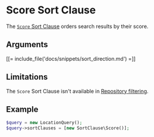# Score Sort Clause

The [`Score` Sort Clause](../../api/php_api/php_api_reference/classes/Ibexa-Contracts-Core-Repository-Values-Content-Query-SortClause-Score.html)
orders search results by their score.

## Arguments

[[= include_file('docs/snippets/sort_direction.md') =]]

## Limitations

The `Score` Sort Clause isn't available in [Repository filtering](search_api.md#repository-filtering).

## Example

``` php
$query = new LocationQuery();
$query->sortClauses = [new SortClause\Score()];
```

